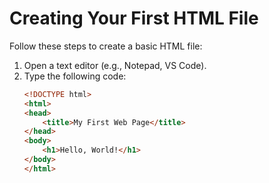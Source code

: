 # Creating Your First HTML File

Follow these steps to create a basic HTML file:

1. Open a text editor (e.g., Notepad, VS Code).
2. Type the following code:
   ```html
   <!DOCTYPE html>
   <html>
   <head>
       <title>My First Web Page</title>
   </head>
   <body>
       <h1>Hello, World!</h1>
   </body>
   </html>

